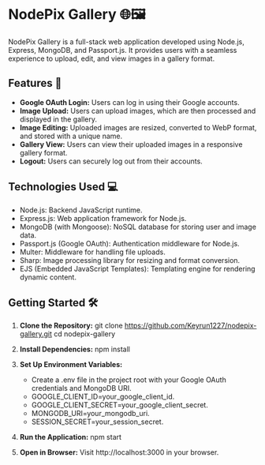 # NodePix Gallery 🌐🖼️

NodePix Gallery is a full-stack web application developed using Node.js, Express, MongoDB, and Passport.js. It provides users with a seamless experience to upload, edit, and view images in a gallery format.

## Features 🚀

- **Google OAuth Login:** Users can log in using their Google accounts.
- **Image Upload:** Users can upload images, which are then processed and displayed in the gallery.
- **Image Editing:** Uploaded images are resized, converted to WebP format, and stored with a unique name.
- **Gallery View:** Users can view their uploaded images in a responsive gallery format.
- **Logout:** Users can securely log out from their accounts.

## Technologies Used 💻

- Node.js: Backend JavaScript runtime.
- Express.js: Web application framework for Node.js.
- MongoDB (with Mongoose): NoSQL database for storing user and image data.
- Passport.js (Google OAuth): Authentication middleware for Node.js.
- Multer: Middleware for handling file uploads.
- Sharp: Image processing library for resizing and format conversion.
- EJS (Embedded JavaScript Templates): Templating engine for rendering dynamic content.

## Getting Started 🛠️

1. **Clone the Repository:**
   git clone https://github.com/Keyrun1227/nodepix-gallery.git
   cd nodepix-gallery
   
2. **Install Dependencies:**
    npm install
   
3. **Set Up Environment Variables:**
    - Create a .env file in the project root with your Google OAuth credentials and MongoDB URI.
    - GOOGLE_CLIENT_ID=your_google_client_id.
    - GOOGLE_CLIENT_SECRET=your_google_client_secret.
    - MONGODB_URI=your_mongodb_uri.
    - SESSION_SECRET=your_session_secret.
   
4. **Run the Application:**
    npm start
   
6. **Open in Browser:**
   Visit http://localhost:3000 in your browser.

